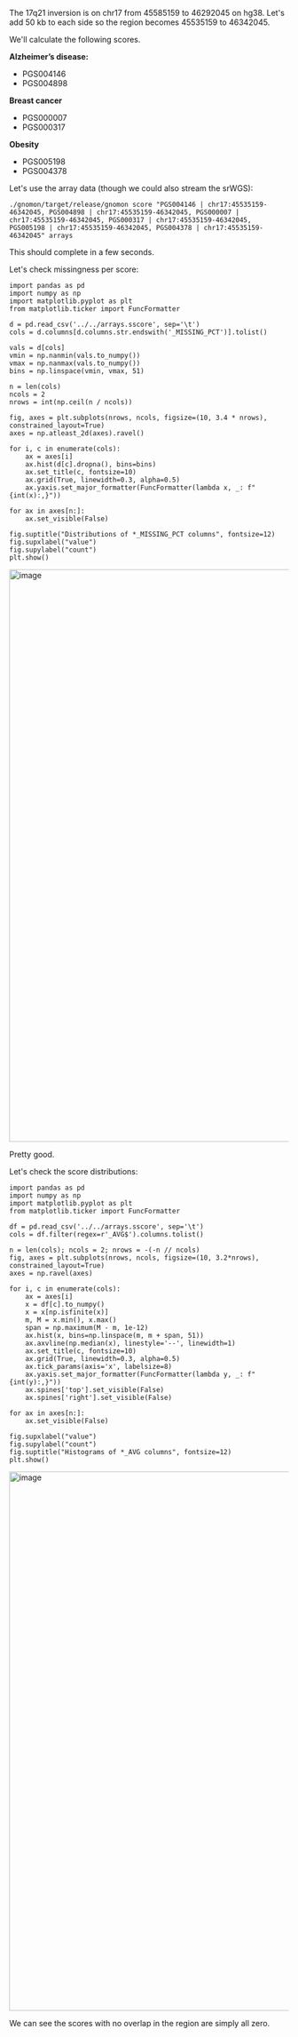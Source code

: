 The 17q21 inversion is on chr17 from 45585159 to 46292045 on hg38. Let's add 50 kb to each side so the region becomes 45535159 to 46342045.

We'll calculate the following scores.

**Alzheimer’s disease:**
- PGS004146
- PGS004898

**Breast cancer**
- PGS000007
- PGS000317

**Obesity**
- PGS005198
- PGS004378

Let's use the array data (though we could also stream the srWGS):
```
./gnomon/target/release/gnomon score "PGS004146 | chr17:45535159-46342045, PGS004898 | chr17:45535159-46342045, PGS000007 | chr17:45535159-46342045, PGS000317 | chr17:45535159-46342045, PGS005198 | chr17:45535159-46342045, PGS004378 | chr17:45535159-46342045" arrays
```

This should complete in a few seconds.

Let's check missingness per score:
```
import pandas as pd
import numpy as np
import matplotlib.pyplot as plt
from matplotlib.ticker import FuncFormatter

d = pd.read_csv('../../arrays.sscore', sep='\t')
cols = d.columns[d.columns.str.endswith('_MISSING_PCT')].tolist()

vals = d[cols]
vmin = np.nanmin(vals.to_numpy())
vmax = np.nanmax(vals.to_numpy())
bins = np.linspace(vmin, vmax, 51)

n = len(cols)
ncols = 2
nrows = int(np.ceil(n / ncols))

fig, axes = plt.subplots(nrows, ncols, figsize=(10, 3.4 * nrows), constrained_layout=True)
axes = np.atleast_2d(axes).ravel()

for i, c in enumerate(cols):
    ax = axes[i]
    ax.hist(d[c].dropna(), bins=bins)
    ax.set_title(c, fontsize=10)
    ax.grid(True, linewidth=0.3, alpha=0.5)
    ax.yaxis.set_major_formatter(FuncFormatter(lambda x, _: f"{int(x):,}"))

for ax in axes[n:]:
    ax.set_visible(False)

fig.suptitle("Distributions of *_MISSING_PCT columns", fontsize=12)
fig.supxlabel("value")
fig.supylabel("count")
plt.show()
```

<img width="1011" height="1031" alt="image" src="https://github.com/user-attachments/assets/28ba9cd0-e8e7-4a2a-a270-5501117cca3e" />

Pretty good.

Let's check the score distributions:
```
import pandas as pd
import numpy as np
import matplotlib.pyplot as plt
from matplotlib.ticker import FuncFormatter

df = pd.read_csv('../../arrays.sscore', sep='\t')
cols = df.filter(regex=r'_AVG$').columns.tolist()

n = len(cols); ncols = 2; nrows = -(-n // ncols)
fig, axes = plt.subplots(nrows, ncols, figsize=(10, 3.2*nrows), constrained_layout=True)
axes = np.ravel(axes)

for i, c in enumerate(cols):
    ax = axes[i]
    x = df[c].to_numpy()
    x = x[np.isfinite(x)]
    m, M = x.min(), x.max()
    span = np.maximum(M - m, 1e-12)
    ax.hist(x, bins=np.linspace(m, m + span, 51))
    ax.axvline(np.median(x), linestyle='--', linewidth=1)
    ax.set_title(c, fontsize=10)
    ax.grid(True, linewidth=0.3, alpha=0.5)
    ax.tick_params(axis='x', labelsize=8)
    ax.yaxis.set_major_formatter(FuncFormatter(lambda y, _: f"{int(y):,}"))
    ax.spines['top'].set_visible(False)
    ax.spines['right'].set_visible(False)

for ax in axes[n:]:
    ax.set_visible(False)

fig.supxlabel("value")
fig.supylabel("count")
fig.suptitle("Histograms of *_AVG columns", fontsize=12)
plt.show()
```

<img width="1011" height="971" alt="image" src="https://github.com/user-attachments/assets/8dff839d-a9c1-4494-9e14-b8644b810c57" />

We can see the scores with no overlap in the region are simply all zero.
